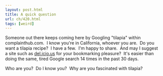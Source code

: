 ```yaml
---
layout: post.html
title: A quick question
url: ch/420.html
tags: [weird]
---
```

Someone out there keeps coming here by Googling "tilapia" within complainthub.com.  I know you're in California, whoever you are.  Do you want a tilapia recipe?  I have a few.  I'm happy to share.  And may I suggest a site such as [del.icio.us](http://del.icio.us) for your bookmarking pleasure?  It's easier than doing the same, tired Google search 14 times in the past 30 days.

Who are you?  Do I know you?  Why are you fascinated with tilapia?
